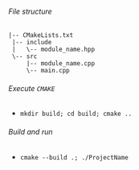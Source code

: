 ###### File structure
```
|-- CMakeLists.txt
 |-- include
 |   \-- module_name.hpp
 \-- src
     |-- module_name.cpp
     \-- main.cpp
```

###### Execute `CMAKE`
- `mkdir build; cd build; cmake ..`

###### Build and run
- `cmake --build .; ./ProjectName`